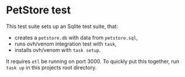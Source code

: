 # PetStore test

This test suite sets up an Sqlite test suite, that:

- creates a `petstore.db` with data from `petstore.sql`,
- runs ovh/venom integration test with `task`,
- installs ovh/venom with `task setup`.

It requires `etl` be running on port 3000. To quickly put this together,
run `task up` in this projects root directory.
